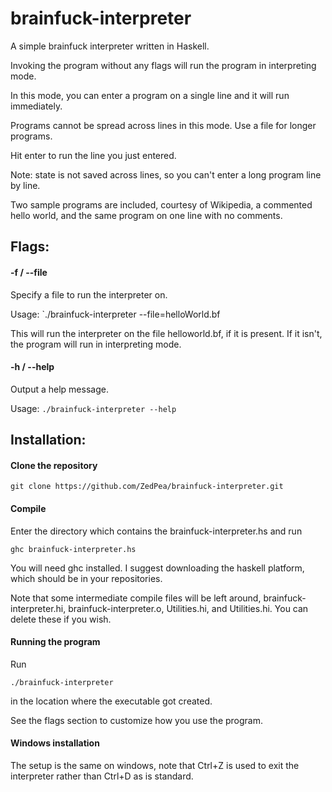 # brainfuck-interpreter

A simple brainfuck interpreter written in Haskell.

Invoking the program without any flags will run the program in interpreting mode.

In this mode, you can enter a program on a single line and it will run immediately.

Programs cannot be spread across lines in this mode. Use a file for longer programs.

Hit enter to run the line you just entered.

Note: state is not saved across lines, so you can't enter a long program line by line.

Two sample programs are included, courtesy of Wikipedia, a commented hello world, and the same program on one line with no comments.

## Flags:

#### -f / --file
Specify a file to run the interpreter on.

Usage: `./brainfuck-interpreter --file=helloWorld.bf

This will run the interpreter on the file helloworld.bf, if it is present.
If it isn't, the program will run in interpreting mode.

#### -h / --help
Output a help message.

Usage: `./brainfuck-interpreter --help`

## Installation:

#### Clone the repository
`git clone https://github.com/ZedPea/brainfuck-interpreter.git`

#### Compile
Enter the directory which contains the brainfuck-interpreter.hs and run

`ghc brainfuck-interpreter.hs`

You will need ghc installed. I suggest downloading the haskell platform, which should be in your repositories.

Note that some intermediate compile files will be left around, brainfuck-interpreter.hi, brainfuck-interpreter.o, Utilities.hi, and Utilities.hi. You can delete these if you wish.

#### Running the program
Run

`./brainfuck-interpreter`

in the location where the executable got created.

See the flags section to customize how you use the program.

#### Windows installation

The setup is the same on windows, note that Ctrl+Z is used to exit the interpreter rather than Ctrl+D as is standard.
